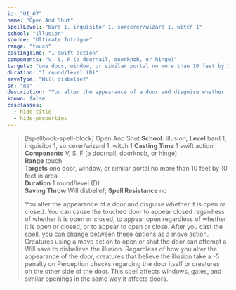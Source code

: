 ```yaml
---
id: "UI_67"
name: "Open And Shut"
spellLevel: "bard 1, inquisitor 1, sorcerer/wizard 1, witch 1"
school: "illusion"
source: "Ultimate Intrigue"
range: "touch"
castingTime: "1 swift action"
components: "V, S, F (a doornail, doorknob, or hinge)"
targets: "one door, window, or similar portal no more than 10 feet by 10 feet in area"
duration: "1 round/level (D)"
saveType: "Will disbelief"
sr: "no"
description: "You alter the appearance of a door and disguise whether it is open or closed. You can cause the touched door to appear closed regardless of whether it is open or closed, to appear open regardless of whether it is open or closed, or to appear to open or close. After you cast the spell, you can change between these options as a move action. Creatures using a move action to open or shut the door can attempt a Will save to disbelieve the illusion.  Regardless of how you alter the appearance of the door, creatures that believe the illusion take a -5 penalty on Perception checks regarding the door itself or creatures on the other side of the door.  This spell affects windows, gates, and similar openings in the same way it affects doors."
known: false
cssclasses:
  - hide-title
  - hide-properties
---
```


> [!spellbook-spell-block] Open And Shut
> **School:** illusion; **Level** bard 1, inquisitor 1, sorcerer/wizard 1, witch 1
> **Casting Time** 1 swift action  
> **Components** V, S, F (a doornail, doorknob, or hinge)  
> **Range** touch  
> **Targets** one door, window, or similar portal no more than 10 feet by 10 feet in area  
> **Duration** 1 round/level (D)  
> **Saving Throw** Will disbelief; **Spell Resistance** no
> 
> You alter the appearance of a door and disguise whether it is open or closed. You can cause the touched door to appear closed regardless of whether it is open or closed, to appear open regardless of whether it is open or closed, or to appear to open or close. After you cast the spell, you can change between these options as a move action. Creatures using a move action to open or shut the door can attempt a Will save to disbelieve the illusion.  Regardless of how you alter the appearance of the door, creatures that believe the illusion take a -5 penalty on Perception checks regarding the door itself or creatures on the other side of the door.  This spell affects windows, gates, and similar openings in the same way it affects doors.